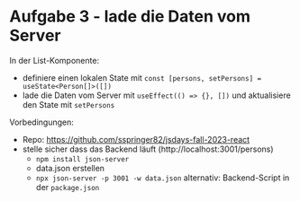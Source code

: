# Aufgabe 3 - lade die Daten vom Server

In der List-Komponente:

* definiere einen lokalen State mit `const [persons, setPersons] = useState<Person[]>([])`
* lade die Daten vom Server mit `useEffect(() => {}, [])` und aktualisiere den State mit `setPersons`

Vorbedingungen:
- Repo: https://github.com/sspringer82/jsdays-fall-2023-react
- stelle sicher dass das Backend läuft (http://localhost:3001/persons)
  * `npm install json-server`
  * data.json erstellen
  * `npx json-server -p 3001 -w data.json` alternativ: Backend-Script in der `package.json`